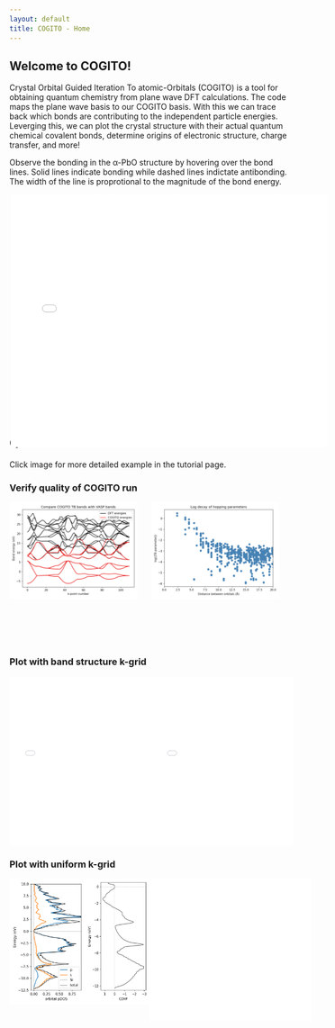 ```yaml
---
layout: default
title: COGITO - Home
---
```


<style>
    .image-container {
        position: relative;
        display: inline-block;
    }

    .image-hover {
        transition: opacity 0.3s ease;
        display: block;
    }

    .image-hover:hover {
        opacity: 0.3;
    }

    .overlay-text {
        position: absolute;
        top: 0;
        left: 0;
        width: 100%;
        height: 100%; 
        display: flex; 
        justify-content: center;
        align-items: center;
        color: black;
        font-size: 16px;
        font-weight: bold;
        opacity: 0;
        pointer-events: none; 
        /*pointer-events: auto;  Ensures the div can receive click events */
        transition: opacity 0.3s ease;
    }

    .image-container:hover .overlay-text {
        opacity: 1;
    }
</style>


## Welcome to COGITO!

Crystal Orbital Guided Iteration To atomic-Orbitals (COGITO) is a tool for obtaining quantum chemistry from plane wave DFT calculations. The code maps the plane wave basis to our COGITO basis. With this we can trace back which bonds are contributing to the independent particle energies. Leverging this, we can plot the crystal structure with their actual quantum chemical covalent bonds, determine origins of electronic structure, charge transfer, and more!

Observe the bonding in the α-PbO structure by hovering over the bond lines. Solid lines indicate bonding while dashed lines indictate antibonding. The width of the line is proprotional to the magnitude of the bond energy.

<div style="display: flex; justify-content: space-around;">
    <div class="image-container" style="height: 400px; width: 500px">
        <iframe src="docs/PbO/crystal_bonds.html" style="transform: scale(0.75); transform-origin: top left; width: 150%; height: 150%; border: 0;"></iframe>
    </div>
</div>

## Quick Guide 

Click image for more detailed example in the tutorial page.

<h3 id="tight">Verify quality of COGITO run</h3>

<div style="display: flex; justify-content: space-around;">
    <div class="image-container" style="height: 250px;">
        <a href="{{ site.baseurl }}/tutorial/#compareDFT">
            <img src="./docs/Si/compareDFT.png" alt="Image 2" width="90%" class="image-hover">
            <div class="overlay-text">Compare COGITO bands<br>to VASP</div>
        </a>
    </div>
    <div class="image-container" style="height: 250px;">
        <a href="{{ site.baseurl }}/tutorial/#tight">
            <img src="./docs/Si/tbparams_decay.png" alt="Image 2" width="90%" class="image-hover">
            <div class="overlay-text">Plot parameter decay</div>
        </a>
    </div>
</div>

<h3 id="bandstruc">Plot with band structure k-grid</h3>

<div style="display: flex; justify-content: space-around;">
    <div class="image-container" style="height: 300px;">
        <a href="{{ site.baseurl }}/tutorial/#COHPBS">
            <iframe src="./docs/Si/COHP_BS.html" style="transform: scale(0.5); transform-origin: top left; width: 200%; height: 200%; border: 0;" class="image-hover"></iframe>
            <div class="overlay-text">Plot projected COHP/COOP</div>
        </a>
    </div>
    <div class="image-container" style="height: 300px;">
        <a href="{{ site.baseurl }}/tutorial/#projectBS">
            <iframe src="./docs/Si/projectedBS.html" style="transform: scale(0.5); transform-origin: top left; width: 200%; height: 200%; border: 0;" class="image-hover"></iframe>
            <div class="overlay-text">Plot orbital projected<br>band structure</div>
        </a>
    </div>
</div>

<h3 id="uniform">Plot with uniform k-grid</h3>

<div style="display: flex;">
    <div class="image-container" style="width: 200px;">
        <a href="{{ site.baseurl }}/tutorial/#projectDOS">
            <img src="./docs/Si/SiprojectedDOS.png" alt="Image 2" style="width: 100%; height: 100%; border: 0;" class="image-hover">
            <div width="100%" class="overlay-text">Plot orbital<br>projected DOS</div>
        </a>
    </div>
    <div class="image-container" style="width: 170px;">
        <img src="./docs/Si/COHP_DOS.png" alt="Image 2" style="width: 100%; height: 100%; border: 0;" class="image-hover">
        <div class="overlay-text">Plot COHP/COOP energy density</div>
    </div>
    <div class="image-container" style="width: 380px;">
        <a href="{{ site.baseurl }}/tutorial/#bonds">
            <iframe src="docs/Si/crystal_bonds.html" style="transform: scale(0.75); transform-origin: top left; width: 150%; height: 150%; border: 0;" class="image-hover"></iframe>
            <div class="overlay-text">Plot crytstal with COGITO bonds</div>
        </a>
    </div>
</div>  

